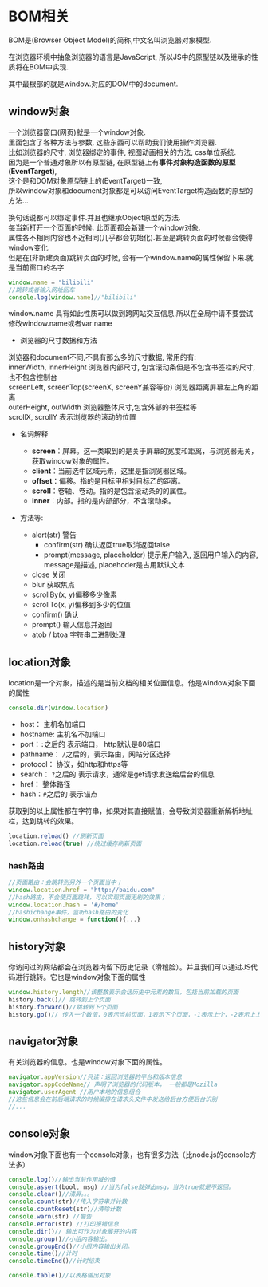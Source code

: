 # BOM相关

BOM是(Browser Object Model)的简称,中文名叫浏览器对象模型.

在浏览器环境中抽象浏览器的语言是JavaScript, 所以JS中的原型链以及继承的性质将在BOM中实现.

其中最根部的就是window.对应的DOM中的document.



## window对象

一个浏览器窗口(网页)就是一个window对象.    
里面包含了各种方法与参数, 这些东西可以帮助我们使用操作浏览器.    
比如浏览器的尺寸, 浏览器绑定的事件, 视图动画相关的方法, css单位系统.     
因为是一个普通对象所以有原型链, 在原型链上有**事件对象构造函数的原型(EventTarget)**,     
这个是和DOM对象原型链上的(EventTarget)一致,    
所以window对象和document对象都是可以访问EventTarget构造函数的原型的方法...

换句话说都可以绑定事件.并且也继承Object原型的方法.    
每当新打开一个页面的时候. 此页面都会新建一个window对象.    
属性各不相同内容也不近相同(几乎都会初始化).甚至是跳转页面的时候都会使得window变化.     
但是在(非新建页面)跳转页面的时候, 会有一个window.name的属性保留下来.就是当前窗口的名字

```js
window.name = "bilibili"
//跳转或者输入网址回车
console.log(window.name)//"bilibili"
```

window.name 具有如此性质可以做到跨网站交互信息.所以在全局中请不要尝试修改window.name或者var name

* 浏览器的尺寸数据和方法

浏览器和document不同,不具有那么多的尺寸数据, 常用的有:     
innerWidth, innerHeight 浏览器内部尺寸, 包含滚动条但是不包含书签栏的尺寸,也不包含控制台    
screenLeft, screenTop(screenX, screenY兼容等价) 浏览器距离屏幕左上角的距离    
outerHeight, outWidth 浏览器整体尺寸,包含外部的书签栏等    
scrollX, scrollY 表示浏览器的滚动的位置

* 名词解释

    - **screen**：屏幕。这一类取到的是关于屏幕的宽度和距离，与浏览器无关，获取window对象的属性。
    - **client**：当前选中区域元素，这里是指浏览器区域。
    - **offset**：偏移。指的是目标甲相对目标乙的距离。
    - **scroll**：卷轴、卷动。指的是包含滚动条的的属性。
    - **inner**：内部。指的是内部部分，不含滚动条。
* 方法等:
    * alert(str) 警告 
        * confirm(str) 确认返回true取消返回false
        * prompt(message, placeholder) 提示用户输入, 返回用户输入的内容, message是描述, placehoder是占用默认文本  
    * close 关闭
    * blur 获取焦点
    * scrollBy(x, y)偏移多少像素
    * scrollTo(x, y)偏移到多少的位值
    * confirm() 确认
    * prompt() 输入信息并返回
    * atob / btoa 字符串二进制处理



## location对象

location是一个对象，描述的是当前文档的相关位置信息。他是window对象下面的属性

```js
console.dir(window.location)
```

* host： 主机名加端口
* hostname: 主机名不加端口
* port：`:`之后的 表示端口， http默认是80端口
* pathname： `/`之后的，表示路由，网站分区选择
* protocol： 协议，如http和https等
* search： `?`之后的 表示请求，通常是get请求发送给后台的信息
* href： 整体路径
* hash：`#`之后的 表示锚点

获取到的以上属性都在字符串，如果对其直接赋值，会导致浏览器重新解析地址栏，达到跳转的效果。

```js
location.reload() //刷新页面
location.reload(true) //绕过缓存刷新页面
```

### hash路由

```js
//页面路由：会跳转到另外一个页面当中；
window.location.href = "http://baidu.com"
//hash路由，不会使页面跳转，可以实现页面无刷的效果；
window.location.hash = '#/home'
//hashichange事件，监听hash路由的变化
window.onhashchange = function(){...}
```



## history对象

你访问过的网站都会在浏览器内留下历史记录（滑稽脸）。并且我们可以通过JS代码进行跳转。它也是window对象下面的属性

```js
window.history.length//该整数表示会话历史中元素的数目，包括当前加载的页面
history.back()// 跳转到上个页面
history.forward()//跳转到下个页面
history.go()// 传入一个数值，0表示当前页面，1表示下个页面，-1表示上个，-2表示上上个。。。
```



## navigator对象

有关浏览器的信息。也是window对象下面的属性。

```js
navigator.appVersion//只读：返回浏览器的平台和版本信息
navigator.appCodeName// 声明了浏览器的代码版本， 一般都是Mozilla
navigator.userAgent //用户本地的信息组合
//这些信息会在前后端请求的时候编排在请求头文件中发送给后台方便后台识别
//...
```



## console对象

window对象下面也有一个console对象，也有很多方法（比node.js的console方法多）

```js
console.log()//输出当前作用域的值
console.assert(bool, msg) //当为false就弹出msg，当为true就是不返回。
console.clear()//清屏。。。
console.count(str)//传入字符串并计数
console.countReset(str)//清除计数
console.warn(str) //警告
console.error(str) //打印报错信息
console.dir()// 输出可作为对象展开的内容
console.group()//小组内容输出。
console.groupEnd()//小组内容输出关闭。
console.time()//计时
console.timeEnd()//计时结束

console.table()//以表格输出对象
```

